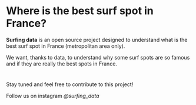 # Where is the best surf spot in France?

**Surfing data** is an open source project designed to understand what is the best surf spot in France (metropolitan area only).

We want, thanks to data, to understand why some surf spots are so famous and if they are really the best spots in France.

#
Stay tuned and feel free to contribute to this project!

Follow us on instagram *@surfing_data*